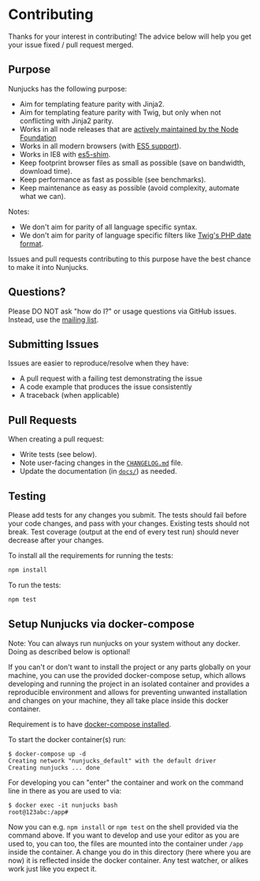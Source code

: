 # Contributing

Thanks for your interest in contributing! The advice below will help you get your issue fixed / pull request merged.


## Purpose

Nunjucks has the following purpose:

* Aim for templating feature parity with Jinja2.
* Aim for templating feature parity with Twig, but only when not conflicting with Jinja2 parity.
* Works in all node releases that are
  [actively maintained by the Node Foundation](https://github.com/nodejs/Release#release-schedule)
* Works in all modern browsers (with [ES5 support](http://kangax.github.io/compat-table/es5/)).
* Works in IE8 with [es5-shim](https://github.com/es-shims/es5-shim).
* Keep footprint browser files as small as possible (save on bandwidth, download time).
* Keep performance as fast as possible (see benchmarks).
* Keep maintenance as easy as possible (avoid complexity, automate what we can).

Notes:

* We don't aim for parity of all language specific syntax.
* We don't aim for parity of language specific filters like [Twig's PHP date format](http://twig.sensiolabs.org/doc/functions/date.html).

Issues and pull requests contributing to this purpose have the best chance to make it into Nunjucks.


## Questions?

Please DO NOT ask "how do I?" or usage questions via GitHub issues. Instead,
use the [mailing list](https://groups.google.com/forum/#!forum/nunjucks).


## Submitting Issues

Issues are easier to reproduce/resolve when they have:

- A pull request with a failing test demonstrating the issue
- A code example that produces the issue consistently
- A traceback (when applicable)


## Pull Requests

When creating a pull request:

- Write tests (see below).
- Note user-facing changes in the [`CHANGELOG.md`](CHANGELOG.md) file.
- Update the documentation (in [`docs/`](docs/)) as needed.


## Testing

Please add tests for any changes you submit. The tests should fail before your
code changes, and pass with your changes. Existing tests should not break. Test
coverage (output at the end of every test run) should never decrease after your
changes.

To install all the requirements for running the tests:

```bash
npm install
```

To run the tests:

```bash
npm test
```


## Setup Nunjucks via docker-compose

Note: You can always run nunjucks on your system without any docker. Doing as described below is optional!

If you can't or don't want to install the project or any parts globally on your machine, you can use the
provided docker-compose setup, which allows developing and running the project in an isolated container
and provides a reproducible environment and allows for preventing unwanted installation and changes on your
machine, they all take place inside this docker container.

Requirement is to have [docker-compose installed](https://docs.docker.com/compose/install/).

To start the docker container(s) run:

```shell
$ docker-compose up -d
Creating network "nunjucks_default" with the default driver
Creating nunjucks ... done
```

For developing you can "enter" the container and work on the command line in there as you are used to via:

```shell
$ docker exec -it nunjucks bash
root@123abc:/app# 
```

Now you can e.g. `npm install` or `npm test` on the shell provided via the command above.
If you want to develop and use your editor as you are used to, you can too, the files are mounted into the
container under `/app` inside the container. A change you do in this directory (here where you are now)
it is reflected inside the docker container. Any test watcher, or alikes work just like you expect it.